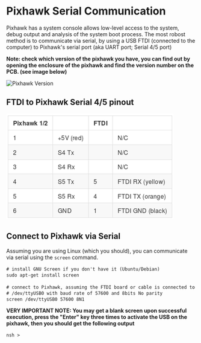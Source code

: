 # Pixhawk Serial Communication

Pixhawk has a system console allows low-level access to the system, debug
output and analysis of the system boot process. The most robost method is to
communicate via serial, by using a USB FTDI (connected to the computer) to
Pixhawk's serial port (aka UART port; Serial 4/5 port)

**Note: check which version of the pixhawk you have, you can find out by opening
the enclosure of the pixhawk and find the version number on the PCB. (see image
below)**

![Pixhawk Version](images/pixhawk_version_example.png)



## FTDI to Pixhawk Serial 4/5 pinout

![FTDI to Pixhawk Serial 4/5 pinout](images/pixhawk_uart_communication.png)



## Connect to Pixhawk via Serial

Assuming you are using Linux (which you should), you can communicate via serial
using the `screen` command.

    # install GNU Screen if you don't have it (Ubuntu/Debian)
    sudo apt-get install screen

    # connect to Pixhawk, assuming the FTDI board or cable is connected to
    # /dev/ttyUSB0 with baud rate of 57600 and 8bits No parity
    screen /dev/ttyUSB0 57600 8N1

**VERY IMPORTANT NOTE: You may get a blank screen upon successful execution, press the
"Enter" key three times to activate the USB on the pixhawk, then you
should get the following output**

    nsh >


